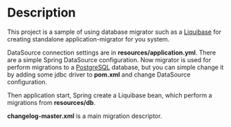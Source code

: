 # Description
This project is a sample of using database migrator such as a [Liquibase](https://www.liquibase.org) 
for creating standalone application-migrator for you system.

DataSource connection settings are in **resources/application.yml**. There are a simple Spring DataSource
configuration. Now migrator is used for perform migrations to a [PostgreSQL](https://www.postgresql.org) database, but
you can simple change it by adding some jdbc driver to **pom.xml** and change DataSource configuration.

Then application start, Spring create a Liquibase bean, which perform a migrations from **resources/db**.

**changelog-master.xml** is a main migration descriptor.
